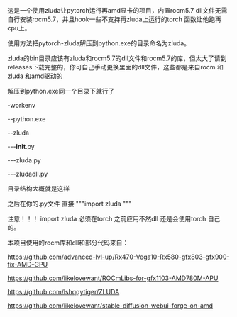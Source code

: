 这是一个使用zluda让pytorch运行再amd显卡的项目，内置rocm5.7 dll文件无需自行安装rocm5.7，并且hook一些不支持再zluda上运行的torch 函数让他跑再cpu上。

使用方法把pytorch-zluda解压到python.exe的目录命名为zluda。

zluda的bin目录应该有zluda和rocm5.7的dll文件和rocm5.7的库，但太大了请到releases下载完整的，你可自己手动更换里面的dll文件，这些都是来自rocm 和zluda 和amd驱动的

解压到python.exe同一个目录下就行了

-workenv

--python.exe

--zluda

---__init__.py

---zluda.py

---zludadll.py

目录结构大概就是这样

之后在你的.py文件 直接 """import zluda """ 

注意！！！ import zluda 必须在torch 之前应用不然dll 还是会使用torch 自己的。

本项目使用的rocm库和dll和部分代码来自：

https://github.com/advanced-lvl-up/Rx470-Vega10-Rx580-gfx803-gfx900-fix-AMD-GPU

https://github.com/likelovewant/ROCmLibs-for-gfx1103-AMD780M-APU

https://github.com/lshqqytiger/ZLUDA

https://github.com/likelovewant/stable-diffusion-webui-forge-on-amd

